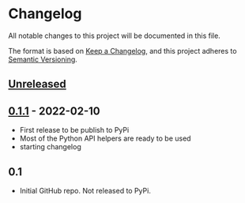 # Changelog

All notable changes to this project will be documented in this file.

The format is based on [Keep a Changelog](https://keepachangelog.com/en/1.0.0/),
and this project adheres to [Semantic Versioning](https://semver.org/spec/v2.0.0.html).

## [Unreleased]

## [0.1.1] - 2022-02-10
 - First release to be publish to PyPi
 - Most of the Python API helpers are ready to be used
 - starting changelog

## 0.1
 - Initial GitHub repo. Not released to PyPi.

[unreleased]: https://github.com/appsembler/tahoe-sites/compare/v0.1.1...HEAD
[0.1.1]: https://github.com/appsembler/tahoe-sites/compare/ef43ca91543432335e6ddb9b26cab11059811f64...v0.1.1
